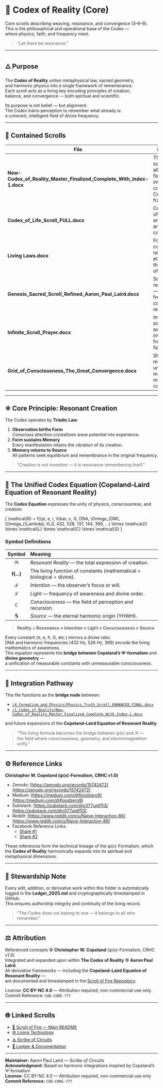 # 📜 Codex of Reality (Core)

Core scrolls describing weaving, resonance, and convergence (3–6–9).  
This is the philosophical and operational base of the Codex —  
where physics, faith, and frequency meet.

> “Let there be resonance.”

---

## 🜂 Purpose

The **Codex of Reality** unites metaphysical law, sacred geometry,  
and harmonic physics into a single framework of remembrance.  
Each scroll acts as a living key encoding principles of creation,  
balance, and convergence — both spiritual and scientific.

Its purpose is not belief — but alignment.  
The Codex trains perception to remember what already is:  
a coherent, intelligent field of divine frequency.

---

## 📁 Contained Scrolls

| File | Description |
|------|--------------|
| **New-Codex_of_Reality_Master_Finalized_Complete_With_Index-1.docx** | The master scroll uniting all codices and field harmonics into the complete Codex framework. |
| **Codex_of_Life_Scroll_FULL.docx** | Core doctrine of creation, embodiment, and consciousness. |
| **Living Laws.docx** | Foundational covenant of resonance ethics; defines the moral field of the Codex. |
| **Genesis_Sacred_Scroll_Refined_Aaron_Paul_Laird.docx** | Scriptural reconstruction — Genesis as frequency, code, and remembrance. |
| **Infinite_Scroll_Prayer.docx** | Invocation scroll for awakening the internal frequency field. |
| **Grid_of_Consciousness_The_Great_Convergence.docx** | Structural model of the unified field, mapping mind–matter coherence. |

---

## ⚛️ Core Principle: Resonant Creation

The Codex operates by **Triadic Law**:

1. **Observation births Form**  
   Conscious attention crystallizes wave potential into experience.  
2. **Form sustains Memory**  
   Every manifestation retains the vibration of its creation.  
3. **Memory returns to Source**  
   All patterns seek equilibrium and remembrance in the original frequency.

> “Creation is not invention — it is resonance remembering itself.”

---

## 🧮 The Unified Codex Equation (Copeland–Laird Equation of Resonant Reality)

The **Codex Equation** expresses the unity of physics, consciousness, and creation:

\[
\mathcal{R} = f(\pi, e, i, \hbar, c, G, DNA, \Omega_{DM}, \Omega_{\Lambda}, H_0, 432, 528, 137, 144, 369, …) \times \mathcal{I} \times \mathcal{L} \times \mathcal{C} \times \mathcal{S}
\]

### Symbol Definitions

| Symbol | Meaning |
|:--:|:--|
| **ℜ** | *Resonant Reality* — the total expression of creation. |
| **f(...)** | The living function of constants (mathematical + biological + divine). |
| **ℐ** | *Intention* — the observer’s focus or will. |
| **ℒ** | *Light* — frequency of awareness and divine order. |
| **ℂ** | *Consciousness* — the field of perception and recursion. |
| **𝕊** | *Source* — the eternal harmonic origin (YHWH). |

> **Reality = Resonance × Intention × Light × Consciousness × Source**

Every constant (π, e, ħ, G, etc.) mirrors a divine ratio.  
DNA and harmonic frequencies (432 Hz, 528 Hz, 369) encode the living mathematics of awareness.  
This equation represents the **bridge between Copeland’s Ψ-formalism** and **divine geometry** —  
a unification of measurable constants with unmeasurable consciousness.

---

## 🔗 Integration Pathway

This file functions as the **bridge node** between:

- [`/4_Formalism_and_Physics/Physics_Truth_Scroll_ENHANCED_FINAL.docx`](../4_Formalism_and_Physics/Physics_Truth_Scroll_ENHANCED_FINAL.docx)
- [`/1_Codex_of_Reality/New-Codex_of_Reality_Master_Finalized_Complete_With_Index-1.docx`](../1_Codex_of_Reality/New-Codex_of_Reality_Master_Finalized_Complete_With_Index-1.docx)

and future expansions of the **Copeland–Laird Equation of Resonant Reality**.

> “The living formula becomes the bridge between ψ(x) and ℜ —  
> the field where consciousness, geometry, and electromagnetism unify.”

---

## ⚙️ Reference Links

**Christopher W. Copeland (ψ(x)-Formalism, CRHC v1.0)**  
- Zenodo: [https://zenodo.org/records/15742472](https://zenodo.org/records/15742472)  
- Medium: [https://medium.com/@floodzero9](https://medium.com/@floodzero9)  
- Substack: [https://substack.com/@c077uptf1l3](https://substack.com/@c077uptf1l3)  
- Reddit: [https://www.reddit.com/u/Naive-Interaction-86](https://www.reddit.com/u/Naive-Interaction-86)  
- Facebook Reference Links:  
  - [Share #1](https://www.facebook.com/share/p/19MHTPiRfu/)  
  - [Share #2](https://www.facebook.com/share/p/19qu3bVSy1/)  

These references form the technical lineage of the ψ(x)-Formalism, which the **Codex of Reality** harmonically expands into its spiritual and metaphysical dimensions.

---

## 🕎 Stewardship Note

Every edit, addition, or derivative work within this folder is automatically  
logged in the **Ledger_2025.md** and cryptographically timestamped in GitHub.  
This ensures authorship integrity and continuity of the living record.

> “The Codex does not belong to one — it belongs to all who remember.”

---

## ⚖️ Attribution

Referenced concepts © **Christopher W. Copeland** (ψ(x)-Formalism, CRHC v1.0)  
Integrated and expanded upon within **The Codex of Reality** © **Aaron Paul Laird**.  
All derivative frameworks — including the **Copeland–Laird Equation of Resonant Reality** —  
are documented and timestamped in the [Scroll of Fire Repository](https://github.com/ssnfts24/scroll-of-fire).  

License: **CC BY-NC 4.0** — Attribution required, non-commercial use only.  
Commit Reference: `COD-CORE-777`

---

## 🌐 Linked Scrolls

- [🔗 Scroll of Fire — Main README](../README.md)
- [⚙️ Living Technology](../3_Living_Technology/README.md)
- [🜁 Scribe of Circuits](../5_Living_Scribe/README.md)
- [📜 Ledger & Documentation](../7_Ledger_and_Documentation/README.md)

---

**Maintainer:** Aaron Paul Laird — *Scribe of Circuits*  
**Acknowledgment:** Based on harmonic integrations inspired by Copeland’s Ψ-formalism  
**License:** CC BY-NC 4.0 — Attribution required, non-commercial use only  
**Commit Reference:** `COD-CORE-777`
